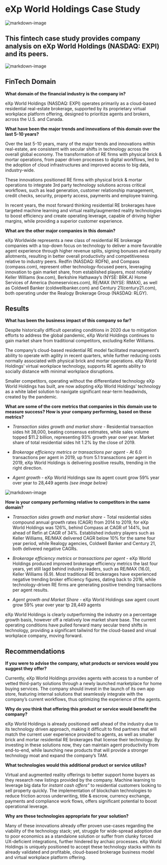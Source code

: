 # eXp World Holdings Case Study

![markdown-image](images/expi-campus.jpg)

## This fintech case study provides company analysis on eXp World Holdings (NASDAQ: EXPI) and its peers.

![markdown-image](images/expi-chart.jpg)

## FinTech Domain

**What domain of the financial industry is the company in?**

eXp World Holdings (NASDAQ: EXPI) operates primarily as a cloud-based residential real-estate brokerage, supported by its proprietary virtual workplace platform offering, designed to prioritize agents and brokers, across the U.S. and Canada.

**What have been the major trends and innovations of this domain over the last 5-10 years?**

Over the last 5-10 years, many of the major trends and innovations within real-estate, are consistent with secular shifts in technology across the overall global economy. The transformation of RE firms with physical brick & mortar operations, from paper driven processes to digital workflows, led to the adoption of cloud infrastructures and improved access to big data, industry-wide. 

These innovations positioned RE firms with physical brick & mortar operations to integrate 3rd party technology solutions across critical workflows, such as lead generation, customer relationship management, credit checks, security, property access, payments and employee training. 

In recent years, the most forward thinking residential RE brokerages have targeted machine learning and virtual reality/augmented reality technologies to boost efficiency and create operating leverage, capable of driving higher margins, while providing a superior customer experience. 

**What are the other major companies in this domain?**

eXp Worldwide represents a new class of residential RE brokerage companies with a top-down focus on technology to deliver a more favorable agent experience through higher revenue splits, signing bonuses and equity allotments, resulting in better overall productivity and competitiveness relative to industry peers. Redfin (NASDAQ: RDFN), and Compass (compass.com), represent other technology-focused peers, leveraging innovation to gain market share, from established players, most notably Keller Williams (kw.com), Berkshire Hathaway’s (NYSE: BRK.A) Home Services of America (homeservices.com), RE/MAX (NYSE: RMAX), as well as  Coldwell Banker (coldwellbanker.com) and Century 21(century21.com), both operating under the Realogy Brokerage Group (NASDAQ: RLGY).

## Results

**What has been the business impact of this company so far?**

Despite historically difficult operating conditions in 2020 due to mitigation efforts to address the global pandemic, eXp World Holdings continues to gain market share from traditional competitors, excluding Keller Williams. 

The company’s cloud-based residential RE model facilitated management’s ability to operate with agility in recent quarters, while further reducing costs normally associated with physical brick and mortar operations. eXp World Holdings’ virtual workplace technology, supports RE agents ability to socially distance with minimal workplace disruptions. 

Smaller competitors, operating without the differentiated technology eXp World Holdings has built, are now adopting eXp World Holdings’ technology as a white label solution to navigate significant near-term headwinds, created by the pandemic.

**What are some of the core metrics that companies in this domain use to measure success? How is your company performing, based on these metrics?**


* <i>Transaction sides growth and market share</i> - Residential transaction sides hit 38,000, beating consensus estimates, while sales volume topped $11.2 billion, representing 93% growth year over year.  Market share of total residential sides hit 1.2% by the close of 2019.

* <i>Brokerage efficiency metrics or transactions per agent</i> - At 6.0 transactions per agent in 2019, up from 5.1 transactions per agent in 2019, eXp World Holdings is delivering positive results, trending in the right direction.

* <i>Agent growth</i> - eXp World Holdings saw its agent count grow 59% year over year to 28,449 agents <i>(see image below)</i>

![markdown-image](images/expi-agent-growth.jpg)

**How is your company performing relative to competitors in the same domain?** 

* <i>Transaction sides growth and market share</i> - Total residential sides compound annual growth rates (CAGR) from 2014 to 2019, for eXp World Holdings was 126%, behind Compass at CAGR of 144%, but ahead of Refin at CAGR of 34%. Established industry players such as Keller Williams, RE/MAX delivered CAGR below 10% for the same four year period, while Realogy agencies, Coldwell Banker and Century 21, both delivered negative CAGRs. 

* <i>Brokerage efficiency metrics or transactions per agent</i> - eXp World Holdings produced improved brokerage efficiency metrics the last four years, yet still lagd behind industry leaders, such as RE/MAX (16.0), Keller Williams (6.9). Most traditional RE brokerages have experienced negative trending broker efficiency figures, dating back to 2016, while technology-driven RE firms are generating positive trending transactions per agent results.

* <i>Agent growth and Market Share</i> - eXp World Holdings saw agent count grow 59% year over year tp 28,449 agents

eXp World Holdings is clearly outperforming the industry on a percentage growth basis, however off a relatively low market share base. The current operating conditions have pulled forward many secular trend shifts in technology, providing a significant tailwind for the cloud-based and virual workplace company, moving forward.

## Recommendations 

**If you were to advise the company, what products or services would you suggest they offer?**

Currently, eXp World Holdings provides agents with access to a number of vetted third-party solutions through a newly launched marketplace for home buying services. The company should invest in the launch of its own app store, featuring internal solutions that seamlessly integrate with the company’s current workflows, thus optimizing the experience of the agents.

**Why do you think that offering this product or service would benefit the company?** 

eXp World Holdings is already positioned well ahead of the industry due to its technology driven approach, making it difficult to find partners that will match the current user experience provided to agents, as well as smaller brick and mortar residential RE brokerages that license their technology. By investing in these solutions now, they can maintain agent productivity from end-to-end, while launching new products that will provide a stronger technology moat and expand the company’s TAM.

**What technologies would this additional product or service utilize?** 

Virtual and augmented reality offerings to better support home buyers as they research new listings provided by the company. Machine learning to leverage big data for <i>instant cash offers”</i> to residential customers looking to sell property quickly. The implementation of blockchain technologies to reduce friction across underwriting, title & escrow, currency exchange, payments and compliance work flows, offers significant potential to boost operational leverage.

**Why are these technologies appropriate for your solution?**

Many of these innovations already offer proven use-cases regarding the viability of the technology stack; yet, struggle for wide-spread adoption due to poor economics as a standalone solution or suffer from clunky forced UX-deficient integrations, further hindered by archaic processes.  eXp World Holdings is uniquely positioned to accept these technology stacks within its already validated and profitable, cloud-based brokerage business model and virtual workplace platform offering.


